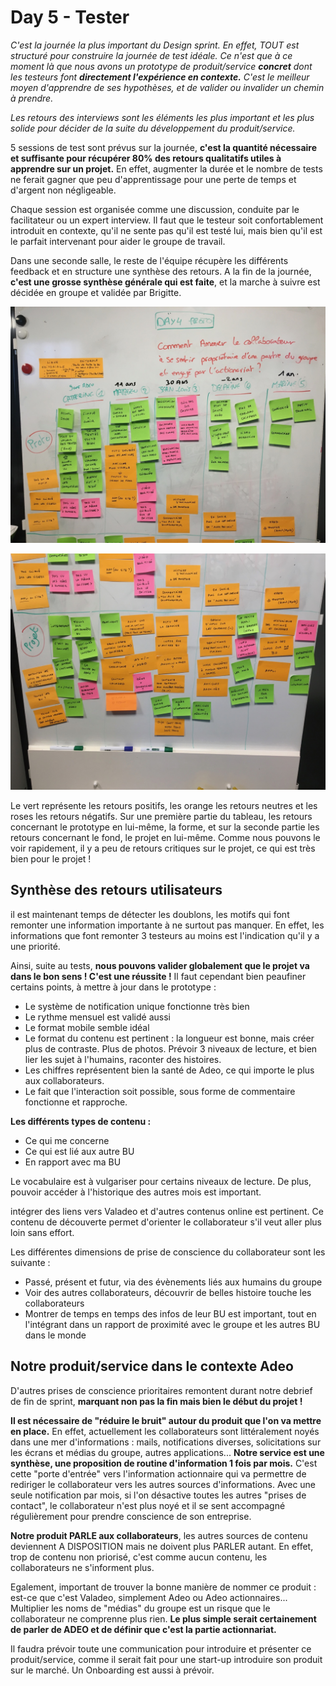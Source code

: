 # Day 5  - Tester

_C'est la journée la plus important du Design sprint. En effet, TOUT est structuré pour construire la journée de test idéale. Ce n'est que à ce moment là que nous avons un prototype de produit/service **concret** dont les testeurs font **directement l'expérience en contexte.** C'est le meilleur moyen d'apprendre de ses hypothèses, et de valider ou invalider un chemin à prendre._

_Les retours des interviews sont les éléments les plus important et les plus solide pour décider de la suite du développement du produit/service._

5 sessions de test sont prévus sur la journée, **c'est la quantité nécessaire et suffisante pour récupérer 80% des retours qualitatifs utiles à apprendre sur un projet.** En effet, augmenter la durée et le nombre de tests ne ferait gagner que peu d'apprentissage pour une perte de temps et d'argent non négligeable.

Chaque session est organisée comme une discussion, conduite par le facilitateur ou un expert interview. Il faut que le testeur soit confortablement introduit en contexte, qu'il ne sente pas qu'il est testé lui, mais bien qu'il est le parfait intervenant pour aider le groupe de travail.

Dans une seconde salle, le reste de l'équipe récupère les différents feedback et en structure une synthèse des retours. A la fin de la journée, **c'est une grosse synthèse générale qui est faite**, et la marche à suivre est décidée en groupe et validée par Brigitte.

![](.gitbook/assets/test1.jpg)

![](.gitbook/assets/test2.jpg)

Le vert représente les retours positifs, les orange les retours neutres et les roses les retours négatifs. Sur une première partie du tableau, les retours concernant le prototype en lui-même, la forme, et sur la seconde partie les retours concernant le fond, le projet en lui-même. Comme nous pouvons le voir rapidement, il y a peu de retours critiques sur le projet, ce qui est très bien pour le projet !

## Synthèse des retours utilisateurs

il est maintenant temps de détecter les doublons, les motifs qui font remonter une information importante à ne surtout pas manquer. En effet, les informations que font remonter 3 testeurs au moins est l'indication qu'il y a une priorité.

Ainsi, suite au tests, **nous pouvons valider globalement que le projet va dans le bon sens ! C'est une réussite !** Il faut cependant bien peaufiner certains points, à mettre à jour dans le prototype :

* Le système de notification unique fonctionne très bien
* Le rythme mensuel est validé aussi
* Le format mobile semble idéal
* Le format du contenu est pertinent : la longueur est bonne, mais créer plus de contraste. Plus de photos. Prévoir 3 niveaux de lecture, et bien lier les sujet à l'humains, raconter des histoires.
* Les chiffres représentent bien la santé de Adeo, ce qui importe le plus aux collaborateurs.
* Le fait que l'interaction soit possible, sous forme de commentaire fonctionne et rapproche.

**Les différents types de contenu :**

* Ce qui me concerne
* Ce qui est lié aux autre BU
* En rapport avec ma BU

Le vocabulaire est à vulgariser pour certains niveaux de lecture. De plus, pouvoir accéder à l'historique des autres mois est important.

intégrer des liens vers Valadeo et d'autres contenus online est pertinent. Ce contenu de découverte permet d'orienter le collaborateur s'il veut aller plus loin sans effort.

Les différentes dimensions de prise de conscience du collaborateur sont les suivante :

* Passé, présent et futur, via des évènements liés aux humains du groupe
* Voir des autres collaborateurs, découvrir de belles histoire touche les collaborateurs
* Montrer de temps en temps des infos de leur BU est important, tout en l'intégrant dans un rapport de proximité avec le groupe et les autres BU dans le monde

## Notre produit/service dans le contexte Adeo

D'autres prises de conscience prioritaires remontent durant notre debrief de fin de sprint, **marquant non pas la fin mais bien le début du projet !**

**Il est nécessaire de "réduire le bruit" autour du produit que l'on va mettre en place.** En effet, actuellement les collaborateurs sont littéralement noyés dans une mer d'informations : mails, notifications diverses, solicitations sur les écrans et médias du groupe, autres applications... **Notre service est une synthèse, une proposition de routine d'information 1 fois par mois.** C'est cette "porte d'entrée" vers l'information actionnaire qui va permettre de rediriger le collaborateur vers les autres sources d'informations. Avec une seule notification par mois, si l'on désactive toutes les autres "prises de contact", le collaborateur n'est plus noyé et il se sent accompagné régulièrement pour prendre conscience de son entreprise.

**Notre produit PARLE aux collaborateurs**, les autres sources de contenu deviennent A DISPOSITION mais ne doivent plus PARLER autant. En effet, trop de contenu non priorisé, c'est comme aucun contenu, les collaborateurs ne s'informent plus.

Egalement, important de trouver la bonne manière de nommer ce produit : est-ce que c'est Valadeo, simplement Adeo ou Adeo actionnaires... Multiplier les noms de "médias" du groupe est un risque que le collaborateur ne comprenne plus rien. **Le plus simple serait certainement de parler de ADEO et de définir que c'est la partie actionnariat.**

Il faudra prévoir toute une communication pour introduire et présenter ce produit/service, comme il serait fait pour une start-up introduire son produit sur le marché. Un Onboarding est aussi à prévoir.

